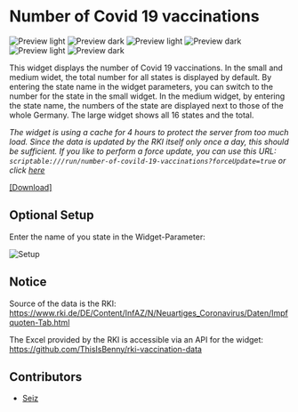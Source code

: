 # Number of Covid 19 vaccinations
![Preview light](https://raw.githubusercontent.com/ThisIsBenny/iOS-Widgets/main/number-of-covild-19-vaccinations/previewLight.jpeg)
![Preview dark](https://raw.githubusercontent.com/ThisIsBenny/iOS-Widgets/main/number-of-covild-19-vaccinations/previewDark.jpeg)
![Preview light](https://raw.githubusercontent.com/ThisIsBenny/iOS-Widgets/main/number-of-covild-19-vaccinations/previewLight2.jpeg)
![Preview dark](https://raw.githubusercontent.com/ThisIsBenny/iOS-Widgets/main/number-of-covild-19-vaccinations/previewDark2.jpeg)
![Preview light](https://raw.githubusercontent.com/ThisIsBenny/iOS-Widgets/main/number-of-covild-19-vaccinations/previewLight3.jpeg)
![Preview dark](https://raw.githubusercontent.com/ThisIsBenny/iOS-Widgets/main/number-of-covild-19-vaccinations/previewDark3.jpeg)

This widget displays the number of Covid 19 vaccinations. In the small and medium widet, the total number for all states is displayed by default. By entering the state name in the widget parameters, you can switch to the number for the state in the small widget. In the medium widget, by entering the state name, the numbers of the state are displayed next to those of the whole Germany.
The large widget shows all 16 states and the total.

_The widget is using a cache for 4 hours to protect the server from too much load. Since the data is updated by the RKI itself only once a day, this should be sufficient. If you like to perform a force update, you can use this URL: `scriptable:///run/number-of-covild-19-vaccinations?forceUpdate=true` or click [here](https://open.scriptable.app/run/number-of-covild-19-vaccinations?forceUpdate=true)_

[[Download]](https://raw.githubusercontent.com/ThisIsBenny/iOS-Widgets/main/number-of-covild-19-vaccinations/number-of-covild-19-vaccinations.js)

## Optional Setup
Enter the name of you state in the Widget-Parameter:

![Setup](https://raw.githubusercontent.com/ThisIsBenny/iOS-Widgets/main/number-of-covild-19-vaccinations/setup.jpeg)

## Notice
Source of the data is the RKI: https://www.rki.de/DE/Content/InfAZ/N/Neuartiges_Coronavirus/Daten/Impfquoten-Tab.html

The Excel provided by the RKI is accessible via an API for the widget: https://github.com/ThisIsBenny/rki-vaccination-data

## Contributors
- [Seiz](https://github.com/Seiz)
